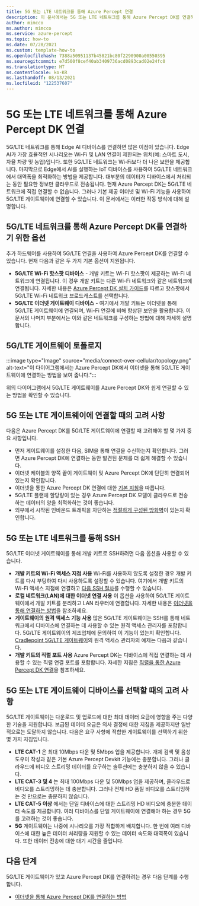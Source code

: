 ```yaml
---
title: 5G 또는 LTE 네트워크를 통해 Azure Percept 연결
description: 이 문서에서는 5G 또는 LTE 네트워크를 통해 Azure Percept DK를 연결하는 방법을 설명합니다.
author: mimcco
ms.author: mimcco
ms.service: azure-percept
ms.topic: how-to
ms.date: 07/28/2021
ms.custom: template-how-to
ms.openlocfilehash: 7388a50951137b45821bc80f2290900a00550395
ms.sourcegitcommit: e7d500f8cef40ab3409736acd0893cad02e24fc0
ms.translationtype: HT
ms.contentlocale: ko-KR
ms.lasthandoff: 08/13/2021
ms.locfileid: "122537607"
---
```

# <a name="connect-the-azure-percept-dk-over-5g-or-lte-networks"></a>5G 또는 LTE 네트워크를 통해 Azure Percept DK 연결

5G/LTE 네트워크를 통해 Edge AI 디바이스를 연결하면 많은 이점이 있습니다. Edge AI가 가장 효율적인 시나리오는 Wi-Fi 및 LAN 연결이 제한되는 위치(예: 스마트 도시, 자율 차량 및 농업)입니다. 또한 5G/LTE 네트워크는 Wi-Fi보다 더 나은 보안을 제공합니다. 마지막으로 Edge에서 AI를 실행하는 IoT 디바이스를 사용하여 5G/LTE 네트워크에서 대역폭을 최적화하는 방법을 제공합니다. 대부분의 데이터가 디바이스에서 처리되는 동안 필요한 정보만 클라우드로 전송됩니다. 현재 Azure Percept DK는 5G/LTE 네트워크에 직접 연결할 수 없습니다. 그러나 기본 제공 이더넷 및 Wi-Fi 기능을 사용하여 5G/LTE 게이트웨이에 연결할 수 있습니다. 이 문서에서는 이러한 작동 방식에 대해 설명합니다.

## <a name="options-for-connecting-the-azure-percept-dk-over-5g-or-lte-networks"></a>5G/LTE 네트워크를 통해 Azure Percept DK를 연결하기 위한 옵션
추가 하드웨어를 사용하여 5G/LTE 연결을 사용하여 Azure Percept DK를 연결할 수 있습니다. 현재 다음과 같은 두 가지 기본 옵션이 지원됩니다.
- **5G/LTE Wi-Fi 핫스팟 디바이스** - 개발 키트는 Wi-Fi 핫스팟이 제공하는 Wi-Fi 네트워크에 연결됩니다. 이 경우 개발 키트는 다른 Wi-Fi 네트워크와 같은 네트워크에 연결됩니다. 자세한 내용은 [Azure Percept DK 설치 가이드](./quickstart-percept-dk-set-up.md)를 따르고 핫스팟에서 5G/LTE Wi-Fi 네트워크 브로드캐스트를 선택합니다.
- **5G/LTE 이더넷 게이트웨이 디바이스** - 여기에서 개발 키트는 이더넷을 통해 5G/LTE 게이트웨이에 연결되며, Wi-Fi 연결에 비해 향상된 보안을 활용합니다. 이 문서의 나머지 부분에서는 이와 같은 네트워크를 구성하는 방법에 대해 자세히 설명합니다.

## <a name="5glte-gateway-topology"></a>5G/LTE 게이트웨이 토폴로지
:::image type="Image" source="media/connect-over-cellular/topology.png" alt-text="이 다이어그램에서는 Azure Percept DK에서 이더넷을 통해 5G/LTE 게이트웨이에 연결하는 방법을 보여 줍니다.":::

위의 다이어그램에서 5G/LTE 게이트웨이를 Azure Percept DK와 쉽게 연결할 수 있는 방법을 확인할 수 있습니다.

## <a name="considerations-when-connecting-to-a-5g-or-lte-gateway"></a>5G 또는 LTE 게이트웨이에 연결할 때의 고려 사항
다음은 Azure Percept DK를 5G/LTE 게이트웨이에 연결할 때 고려해야 할 몇 가지 중요 사항입니다.
- 먼저 게이트웨이를 설정한 다음, SIM을 통해 연결을 수신하는지 확인합니다. 그러면 Azure Percept DK에 연결하는 동안 발견된 문제를 더 쉽게 해결할 수 있습니다.
- 이더넷 케이블의 양쪽 끝이 게이트웨이 및 Azure Percept DK에 단단히 연결되어 있는지 확인합니다.
- 이더넷을 통한 Azure Percept DK 연결에 대한 [기본 지침](./how-to-connect-over-ethernet.md)을 따릅니다.
- 5G/LTE 플랜에 할당량이 있는 경우 Azure Percept DK 모델이 클라우드로 전송하는 데이터의 양을 최적화하는 것이 좋습니다.
- 외부에서 시작된 인바운드 트래픽을 차단하는 [적절하게 구성된 방화벽](./concept-security-configuration.md)이 있는지 확인합니다.

## <a name="ssh-over-a-5g-or-lte-network"></a>5G 또는 LTE 네트워크를 통해 SSH
5G/LTE 이더넷 게이트웨이를 통해 개발 키트로 SSH하려면 다음 옵션을 사용할 수 있습니다.
- **개발 키트의 Wi-Fi 액세스 지점 사용** Wi-Fi를 사용하지 않도록 설정한 경우 개발 키트를 다시 부팅하여 다시 사용하도록 설정할 수 있습니다. 여기에서 개발 키트의 Wi-Fi 액세스 지점에 연결하고 [다음 SSH 절차](./how-to-ssh-into-percept-dk.md)를 수행할 수 있습니다.
- **로컬 네트워크(LAN)에 대한 이더넷 연결 사용** 이 옵션을 사용하여 5G/LTE 게이트웨이에서 개발 키트를 분리하고 LAN 라우터에 연결합니다. 자세한 내용은 [이더넷을 통해 연결하는 방법](./how-to-connect-over-ethernet.md)을 참조하세요. 
- **게이트웨이의 원격 액세스 기능 사용** 많은 5G/LTE 게이트웨이는 SSH를 통해 네트워크에서 디바이스에 연결하는 데 사용할 수 있는 원격 액세스 관리자를 포함합니다. 5G/LTE 게이트웨이의 제조업체에 문의하여 이 기능이 있는지 확인합니다. [Cradlepoint 5G/LTE 게이트웨이](https://customer.cradlepoint.com/s/article/NCM-Remote-Connect-LAN-Manager)의 원격 액세스 관리자의 예제는 다음과 같습니다.
- **개발 키트의 직렬 포트 사용** Azure Percept DK는 디바이스에 직접 연결하는 데 사용할 수 있는 직렬 연결 포트를 포함합니다. 자세한 지침은 [직렬을 통한 Azure Percept DK 연결](./how-to-connect-to-percept-dk-over-serial.md)을 참조하세요.

## <a name="considerations-when-selecting-a-5g-or-lte-gateway-device"></a>5G 또는 LTE 게이트웨이 디바이스를 선택할 때의 고려 사항
5G/LTE 게이트웨이는 다운로드 및 업로드에 대한 최대 데이터 요금에 영향을 주는 다양한 기술을 지원합니다. 보급된 데이터 요금은 의사 결정에 대한 지침을 제공하지만 일반적으로는 도달하지 않습니다. 다음은 요구 사항에 적합한 게이트웨이를 선택하기 위한 몇 가지 지침입니다.
 
- **LTE CAT-1** 은 최대 10Mbps 다운 및 5Mbps 업을 제공합니다. 개체 검색 및 음성 도우미 작성과 같은 기본 Azure Percept Devkit 기능에는 충분합니다. 그러나 클라우드에 비디오 스트리밍 데이터를 요구하는 솔루션에는 충분하지 않을 수 있습니다.
- **LTE CAT-3 및 4** 는 최대 100Mbps 다운 및 50Mbps 업을 제공하며, 클라우드로 비디오를 스트리밍하는 데 충분합니다. 그러나 전체 HD 품질 비디오를 스트리밍하는 것 만으로는 충분하지 않습니다.
- **LTE CAT-5 이상** 에서는 단일 디바이스에 대한 스트리밍 HD 비디오에 충분한 데이터 속도를 제공합니다. 여러 디바이스를 단일 게이트웨이에 연결해야 하는 경우 5G를 고려하는 것이 좋습니다.
- **5G** 게이트웨이는 나중에 시나리오를 가장 적합하게 배치합니다. 한 번에 여러 디바이스에 대한 높은 데이터 처리량을 지원할 수 있는 데이터 속도와 대역폭이 있습니다. 또한 데이터 전송에 대한 대기 시간을 줄입니다.


## <a name="next-steps"></a>다음 단계
5G/LTE 게이트웨이가 있고 Azure Percept DK를 연결하려는 경우 다음 단계를 수행합니다.
- [이더넷을 통해 Azure Percept DK를 연결하는 방법](./how-to-connect-over-ethernet.md)
